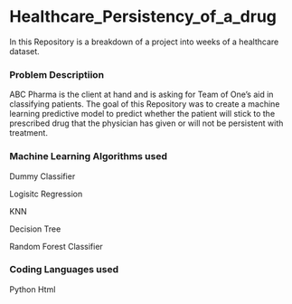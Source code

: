 # Healthcare_Persistency_of_a_drug

In this Repository is a breakdown of a project into weeks of a healthcare dataset.

### Problem Descriptiion
ABC Pharma is the client at hand and is asking for Team of One’s aid in classifying patients. The goal of this Repository was to create a machine learning predictive model to predict whether the patient will stick to the prescribed drug that the physician has given or will not be persistent with treatment.

### Machine Learning Algorithms used
Dummy Classifier

Logisitc Regression

KNN

Decision Tree

Random Forest Classifier

### Coding Languages used
Python
Html
 

